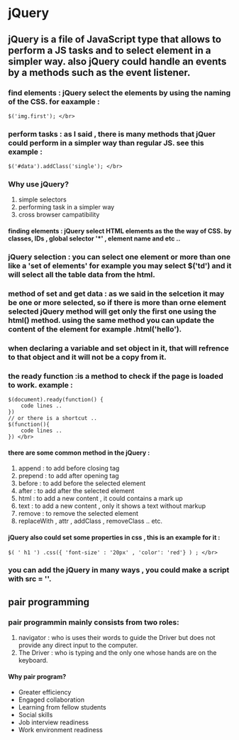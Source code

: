 # jQuery 
## jQuery is a file of JavaScript type that allows to perform a JS tasks and to select element in a simpler way. also jQuery could handle an events by a methods such as the event listener. 

### find elements : jQuery select the elements by using the naming of the CSS. for eaxample :

    $('img.first'); </br>

### perform tasks : as I said , there is many methods that jQuer could perform in a simpler way than regular JS. see this example :
    
    $('#data').addClass('single'); </br>

### Why use jQuery?
1. simple selectors
2. performing task in a simpler way
3. cross browser campatibility

#### finding elements : jQuery select HTML elements as the the way of CSS. by classes, IDs , global selector '*' , element name and etc ..  

### jQuery selection : you can select one element or more than one like a 'set of elements' for example you may select $('td') and it will select all the table data from the html.
### method of set and get data : as we said in the selcetion it may be one or more selected, so if there is more than orne element selected jQuery method will get only the first one using the html() method. using the same method you can update the content of the element for example .html('hello').
### when declaring a variable and set object in it, that will refrence to that object and it will not be a copy from it.

### the ready function :is a method to check if the page is loaded to work. example :
    
    $(document).ready(function() {
        code lines ..
    }) 
    // or there is a shortcut .. 
    $(function(){
        code lines ..
    }) </br>

#### there are some common method in the jQuery :
1. append : to add before closing tag
2. prepend : to add after opening tag
3. before : to add before the selected element
4. after : to add after the selected element
5. html : to add a new content , it could contains a mark up
6. text : to add a new content , only it shows a text without markup
7. remove : to remove the selected element
8. replaceWith , attr , addClass , removeClass .. etc.

#### jQuery also could set some properties in css , this is an example for it :
    
    $( ' h1 ') .css({ 'font-size' : '20px' , 'color': 'red'} ) ; </br>

### you can add the jQuery in many ways , you could make a script with src = ''.

## pair programming 
### pair programmin mainly consists from two roles: 
1. navigator : who is uses their words to guide the Driver but does not provide any direct input to the computer.
2. The Driver : who is typing and the only one whose hands are on the keyboard.

#### Why pair program?
* Greater efficiency
* Engaged collaboration
* Learning from fellow students
* Social skills
* Job interview readiness
* Work environment readiness